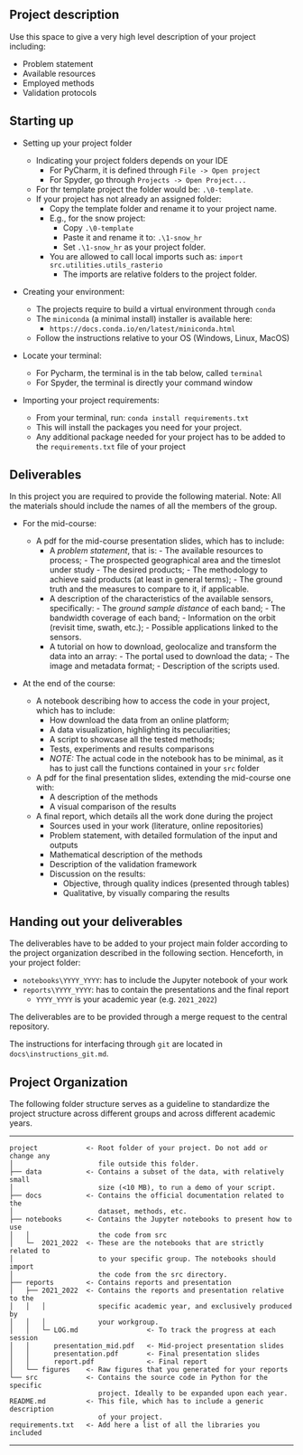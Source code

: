 ## Project description

Use this space to give a very high level description of your project including:
- Problem statement
- Available resources
- Employed methods
- Validation protocols

## Starting up

- Setting up your project folder
  - Indicating your project folders depends on your IDE
      - For PyCharm, it is defined through `File -> Open project`
      - For Spyder, go through `Projects -> Open Project...`
  - For thr template project the folder would be: ```.\0-template```. 
  - If your project has not already an assigned folder:
    - Copy the template folder and rename it to your project name.
    - E.g., for the snow project:
      - Copy ```.\0-template``` 
      - Paste it and rename it to: ```.\1-snow_hr```
      - Set ```.\1-snow_hr``` as your project folder. 
    - You are allowed to call local imports such as:
         ```import src.utilities.utils_rasterio```
      - The imports are relative folders to the project folder.

- Creating your environment:
    - The projects require to build a virtual environment through `conda`
    - The `miniconda` (a minimal install) installer is available here:
      - ```https://docs.conda.io/en/latest/miniconda.html```
    - Follow the instructions relative to your OS (Windows, Linux, MacOS) 

- Locate your terminal:
  - For Pycharm, the terminal is in the tab below, called `terminal`
  - For Spyder, the terminal is directly your command window

- Importing your project requirements:
  - From your terminal, run:
  ```conda install requirements.txt```
  - This will install the packages you need for your project. 
  - Any additional package needed for your project has to be added to 
    the `requirements.txt` file of your project


## Deliverables

In this project you are required to provide the following material.
Note: All the materials should include the names of all the members of the group.

- For the mid-course:
  - A pdf for the mid-course presentation slides, which has to include:
    - A *problem statement*, that is:
          - The available resources to process;
          - The prospected geographical area and the timeslot under study 
          - The desired products;
          - The methodology to achieve said products (at least in general terms);
          - The ground truth and the measures to compare to it, if applicable.
    - A description of the characteristics of the available sensors, specifically:
          - The *ground sample distance* of each band;
          - The bandwidth coverage of each band;
          - Information on the orbit (revisit time, swath, etc.);
          - Possible applications linked to the sensors.
    - A tutorial on how to download, geolocalize and transform the data into an array:
          - The portal used to download the data;
          - The image and metadata format;
          - Description of the scripts used.

- At the end of the course:
  - A notebook describing how to access the code in your project, which has to include:
    - How download the data from an online platform;
    - A data visualization, highlighting its peculiarities;
    - A script to showcase all the tested methods;
    - Tests, experiments and results comparisons 
    - *NOTE:* The actual code in the notebook has to be minimal, as it has to
      just call the functions contained in your `src` folder
  - A pdf for the final presentation slides, extending the mid-course one with:
    - A description of the methods
    - A visual comparison of the results
  - A final report, which details all the work done during the project
      - Sources used in your work (literature, online repositories)
      - Problem statement, with detailed formulation of the input and outputs
      - Mathematical description of the methods
      - Description of the validation framework
      - Discussion on the results:
        - Objective, through quality indices (presented through tables)
        - Qualitative, by visually comparing the results

## Handing out your deliverables
The deliverables have to be added to your project main folder according to the
project organization described in the following section.
Henceforth, in your project folder:
- `notebooks\YYYY_YYYY`: has to include the Jupyter notebook of your work
- `reports\YYYY_YYYY`: has to contain the presentations and the final report
  -  `YYYY_YYYY` is your academic year (e.g. `2021_2022`)

The deliverables are to be provided through a merge request to the central repository.

The instructions for interfacing through `git` are located in `docs\instructions_git.md`.

## Project Organization

The following folder structure serves as a guideline to standardize the project
structure across different groups and across different academic years.

------------
    project            <- Root folder of your project. Do not add or change any 
    │                     file outside this folder.  
    ├── data           <- Contains a subset of the data, with relatively small  
    │                     size (<10 MB), to run a demo of your script.  
    ├── docs           <- Contains the official documentation related to the  
    │                     dataset, methods, etc.  
    ├── notebooks      <- Contains the Jupyter notebooks to present how to use  
    │   │                 the code from src
    │   └─  2021_2022  <- These are the notebooks that are strictly related to
    │                     to your specific group. The notebooks should import
    │                     the code from the src directory.
    ├── reports        <- Contains reports and presentation
    │   ├── 2021_2022  <- Contains the reports and presentation relative to the
    │   │   │             specific academic year, and exclusively produced by
    │   │   │             your workgroup. 
    │   │   └─ LOG.md                 <- To track the progress at each session
    │   │      presentation_mid.pdf   <- Mid-project presentation slides
    │   │      presentation.pdf       <- Final presentation slides
    │   │      report.pdf             <- Final report
    │   └── figures    <- Raw figures that you generated for your reports
    └── src            <- Contains the source code in Python for the specific  
                          project. Ideally to be expanded upon each year.
    README.md          <- This file, which has to include a generic description
                          of your project.
    requirements.txt   <- Add here a list of all the libraries you included
------------
 